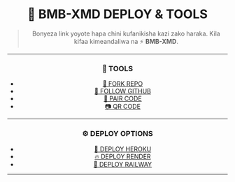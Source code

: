 <div align="center">

# 🚀 BMB-XMD DEPLOY & TOOLS

> Bonyeza link yoyote hapa chini kufanikisha kazi zako haraka. Kila kifaa kimeandaliwa na ⚡ **BMB-XMD**.

---

### 🔧 TOOLS

- [🔁 FORK REPO](https://bmb-baton-code.vercel.app/fork_repo.html)
- [👤 FOLLOW GITHUB](https://bmb-baton-code.vercel.app/follow_dev.html)
- [🤝 PAIR CODE](https://bmb-baton-code.vercel.app/pair_site.html)
- [📷 QR CODE](https://bmb-baton-code.vercel.app/qr_code.html)

---

### ⚙️ DEPLOY OPTIONS

- [🚀 DEPLOY HEROKU](https://bmb-baton-code.vercel.app/deploy_heroku.html)
- [🔥 DEPLOY RENDER](https://bmb-baton-code.vercel.app/deploy_render.html)
- [🚂 DEPLOY RAILWAY](https://bmb-baton-code.vercel.app/deploy_railway.html)

---

</div>
